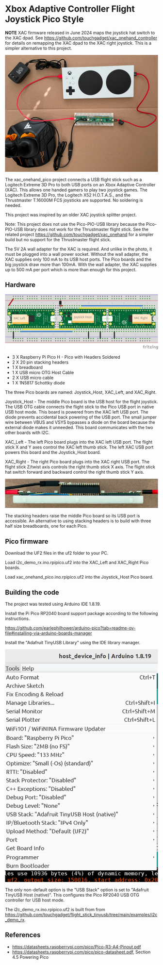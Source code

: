 # Xbox Adaptive Controller Flight Joystick Pico Style

**NOTE** XAC firmware released in June 2024 maps the joystick hat switch to the
XAC dpad. See https://github.com/touchgadget/xac_onehand_controller for details
on remapping the XAC dpad to the XAC right joystick. This is a simpler
alternative to this project.

![Flight stick connected to Xbox Adaptive Controller](./images/system_photo.jpg)

The xac_onehand_pico project connects a USB flight stick such as a Logitech
Extreme 3D Pro to both USB ports on an Xbox Adaptive Controller (XAC). This
allows one handed gamers to play two joystick games. The Logitech Extreme 3D
Pro, the Logitech X52 H.O.T.A.S., and the Thrustmaster T.16000M FCS joysticks
are supported. No soldering is needed.

This project was inspired by an older XAC joystick splitter project.

Note: This project does not use the Pico-PIO-USB library because the
Pico-PIO-USB library does not work for the Thrustmaster flight stick. See the
related project https://github.com/touchgadget/xac_onehand for a simpler build
but no support for the Thrustmaster flight stick.

The 5V 2A wall adapter for the XAC is required. And unlike in the photo, it
must be plugged into a wall power socket. Without the wall adapter, the XAC
supplies only 100 mA to its USB host ports. The Pico boards and the big
joystick draw more than 100mA. With the wall adapter, the XAC supplies up to
500 mA per port which is more than enough for this project.

## Hardware

![Drawing of the 3 Pi Picos connected on a breadboard](./images/xac_onehand_bb_H.jpg)

* 3 X Raspberry Pi Pico H - Pico with Headers Soldered
* 2 X 20 pin stacking headers
* 1 X breadboard
* 1 X USB micro OTG Host Cable
* 2 X USB micro cable
* 1 X 1N5817 Schottky diode

The three Pico boards are named: Joystick_Host, XAC_Left, and XAC_Right.

Joystick_Host - The middle Pico board is the USB host for the flight joystick.
The USB OTG cable connects the flight stick to the Pico USB port in native USB
host mode. This board is powered from the XAC left USB port. The diode prevents
accidental back powering of the USB port. The small jumper wire between VBUS
and VSYS bypasses a diode on the board because the external diode makes it
unneeded. This board communicates with the two other boards with I2C.

XAC_Left - The left Pico board plugs into the XAC left USB port. The flight
stick X and Y axes control the XAC left thumb stick. The left XAC USB port
powers this board and the Joystick_Host board.

XAC_Right - The right Pico board plugs into the XAC right USB port. The
flight stick Z/twist axis controls the right thumb stick X axis. The
flight stick hat switch forward and backward control the right thumb
stick Y axis.

![Side view showing the stacking headers](./images/side_view.jpg)

The stacking headers raise the middle Pico board so its USB port is accessible.
An alternative to using stacking headers is to build with three half size
breadboards, one for each Pico.

## Pico firmware

Download the UF2 files in the uf2 folder to your PC.

Load i2c_demo_rx.ino.rpipico.uf2 into the XAC_Left and XAC_Right Pico boards.

Load xac_onehand_pico.ino.rpipico.uf2 into the Joystick_Host Pico board.

## Building the code

The project was tested using Arduino IDE 1.8.19.

Install the Pi Pico RP2040 board support package according to the following
instructions.

https://github.com/earlephilhower/arduino-pico?tab=readme-ov-file#installing-via-arduino-boards-manager

Install the "Adafruit TinyUSB Library" using the IDE library manager.

![Arduino IDE build options](./images/build_options_usb_host_native.jpg)

The only non-default option is the "USB Stack" option is set to "Adafruit
TinyUSB Host (native)". This configures the Pico RP2040 USB OTG controller for
USB host mode.

The i2c_demo_rx.ino.rpipico.uf2 is built from from
https://github.com/touchgadget/flight_stick_tinyusb/tree/main/examples/i2c_demo_rx.

## References

* https://datasheets.raspberrypi.com/pico/Pico-R3-A4-Pinout.pdf
* https://datasheets.raspberrypi.com/pico/pico-datasheet.pdf, Section 4.5 Powering Pico

